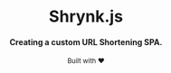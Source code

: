 <h1 align="center">
  Shrynk.js
</h1>

<h4 align="center">Creating a custom URL Shortening SPA.</h4>

<div align="center">
  <sub>Built with ❤︎ </sub>
</div>
